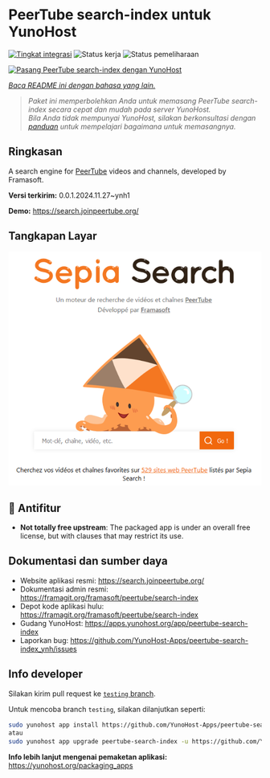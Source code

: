 <!--
N.B.: README ini dibuat secara otomatis oleh <https://github.com/YunoHost/apps/tree/master/tools/readme_generator>
Ini TIDAK boleh diedit dengan tangan.
-->

# PeerTube search-index untuk YunoHost

[![Tingkat integrasi](https://apps.yunohost.org/badge/integration/peertube-search-index)](https://ci-apps.yunohost.org/ci/apps/peertube-search-index/)
![Status kerja](https://apps.yunohost.org/badge/state/peertube-search-index)
![Status pemeliharaan](https://apps.yunohost.org/badge/maintained/peertube-search-index)

[![Pasang PeerTube search-index dengan YunoHost](https://install-app.yunohost.org/install-with-yunohost.svg)](https://install-app.yunohost.org/?app=peertube-search-index)

*[Baca README ini dengan bahasa yang lain.](./ALL_README.md)*

> *Paket ini memperbolehkan Anda untuk memasang PeerTube search-index secara cepat dan mudah pada server YunoHost.*  
> *Bila Anda tidak mempunyai YunoHost, silakan berkonsultasi dengan [panduan](https://yunohost.org/install) untuk mempelajari bagaimana untuk memasangnya.*

## Ringkasan

A search engine for [PeerTube](https://joinpeertube.org/) videos and channels, developed by Framasoft.


**Versi terkirim:** 0.0.1.2024.11.27~ynh1

**Demo:** <https://search.joinpeertube.org/>

## Tangkapan Layar

![Tangkapan Layar pada PeerTube search-index](./doc/screenshots/sepia-search-screenshot.png)

## :red_circle: Antifitur

- **Not totally free upstream**: The packaged app is under an overall free license, but with clauses that may restrict its use.

## Dokumentasi dan sumber daya

- Website aplikasi resmi: <https://search.joinpeertube.org/>
- Dokumentasi admin resmi: <https://framagit.org/framasoft/peertube/search-index>
- Depot kode aplikasi hulu: <https://framagit.org/framasoft/peertube/search-index>
- Gudang YunoHost: <https://apps.yunohost.org/app/peertube-search-index>
- Laporkan bug: <https://github.com/YunoHost-Apps/peertube-search-index_ynh/issues>

## Info developer

Silakan kirim pull request ke [`testing` branch](https://github.com/YunoHost-Apps/peertube-search-index_ynh/tree/testing).

Untuk mencoba branch `testing`, silakan dilanjutkan seperti:

```bash
sudo yunohost app install https://github.com/YunoHost-Apps/peertube-search-index_ynh/tree/testing --debug
atau
sudo yunohost app upgrade peertube-search-index -u https://github.com/YunoHost-Apps/peertube-search-index_ynh/tree/testing --debug
```

**Info lebih lanjut mengenai pemaketan aplikasi:** <https://yunohost.org/packaging_apps>
